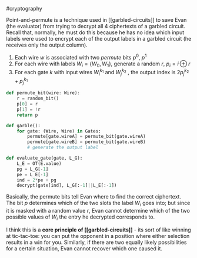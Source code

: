 #cryptography

Point-and-permute is a technique used in [[garbled-circuits]] to save Evan (the evaluator) from trying to decrypt all 4 ciphertexts of a garbled circuit. Recall that, normally, he must do this because he has no idea which input labels were used to encrypt each of the output labels in a garbled circuit (he receives only the output column).

1. Each wire $w$ is associated with two *permute* bits $p^0$, $p^1$
2. For each wire with labels $W_i = \{W_0, W_1\}$, generate a random $r$, $p_i = i \oplus r$
3. For each gate $k$ with input wires $W^{k_1}_i$ and $W^{k_2}_j$ , the output index is $2p^{k_2}_j + p^{k_1}_j$
```python
def permute_bit(wire: Wire):
	r = random_bit()
	p[0] = r
	p[1] = !r
	return p

def garble():
	for gate: (Wire, Wire) in Gates:
		permute[gate.wireA] = permute_bit(gate.wireA)
		permute[gate.wireB] = permute_bit(gate.wireB)
		# generate the output label

def evaluate_gate(gate, L_G):
	L_E = OT(E.value)
	pg = L_G[-1]
	pe = L_E[-1]
	ind = 2*pe + pg
	decrypt(gate[ind], L_G[:-1]||L_E[:-1])
```
Basically, the permute bits tell Evan where to find the correct ciphertext. The bit $p$ determines which of the two slots the label $W_i$ goes into; but since it is masked with a random value $r$, Evan cannot determine which of the two possible values of $W_i$ the entry he decrypted corresponds to.

I think this is a **core principle of [[garbled-circuits]]** - its sort of like winning at tic-tac-toe: you can put the opponent in a position where either selection results in a win for you. Similarly, if there are two equally likely possibilities for a certain situation, Evan cannot recover which one caused it.